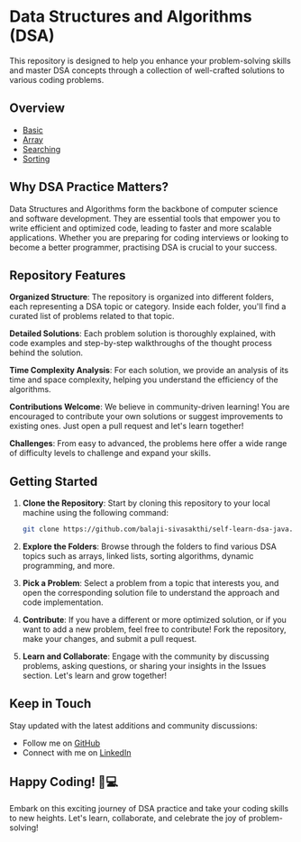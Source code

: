 # Data Structures and Algorithms (DSA)

This repository is designed to help you enhance your problem-solving skills and master DSA concepts through a collection of well-crafted solutions to various coding problems.
## Overview
- [Basic](https://github.com/balaji-sivasakthi/self-learn-dsa-java/tree/main/Basics)
- [Array](https://github.com/balaji-sivasakthi/self-learn-dsa-java/tree/main/Array)
- [Searching](https://github.com/balaji-sivasakthi/self-learn-dsa-java/tree/main/Searching)
- [Sorting](https://github.com/balaji-sivasakthi/self-learn-dsa-java/tree/main/Sorting)
## Why DSA Practice Matters?

Data Structures and Algorithms form the backbone of computer science and software development. They are essential tools that empower you to write efficient and optimized code, leading to faster and more scalable applications. Whether you are preparing for coding interviews or looking to become a better programmer, practising DSA is crucial to your success.

## Repository Features

**Organized Structure**: The repository is organized into different folders, each representing a DSA topic or category. Inside each folder, you'll find a curated list of problems related to that topic.

**Detailed Solutions**: Each problem solution is thoroughly explained, with code examples and step-by-step walkthroughs of the thought process behind the solution.

**Time Complexity Analysis**: For each solution, we provide an analysis of its time and space complexity, helping you understand the efficiency of the algorithms.

**Contributions Welcome**: We believe in community-driven learning! You are encouraged to contribute your own solutions or suggest improvements to existing ones. Just open a pull request and let's learn together!

**Challenges**: From easy to advanced, the problems here offer a wide range of difficulty levels to challenge and expand your skills.

## Getting Started

1. **Clone the Repository**: Start by cloning this repository to your local machine using the following command:

      ```bash
      git clone https://github.com/balaji-sivasakthi/self-learn-dsa-java.git
      ```

2. **Explore the Folders**: Browse through the folders to find various DSA topics such as arrays, linked lists, sorting algorithms, dynamic programming, and more.

3. **Pick a Problem**: Select a problem from a topic that interests you, and open the corresponding solution file to understand the approach and code implementation.

4. **Contribute**: If you have a different or more optimized solution, or if you want to add a new problem, feel free to contribute! Fork the repository, make your changes, and submit a pull request.

5. **Learn and Collaborate**: Engage with the community by discussing problems, asking questions, or sharing your insights in the Issues section. Let's learn and grow together!

## Keep in Touch

Stay updated with the latest additions and community discussions:

- Follow me on [GitHub](https://github.com/balaji-sivasakthi)
- Connect with me on [LinkedIn](https://www.linkedin.com/in/balajisivasakthi)

## Happy Coding! 🚀💻

Embark on this exciting journey of DSA practice and take your coding skills to new heights. Let's learn, collaborate, and celebrate the joy of problem-solving!
